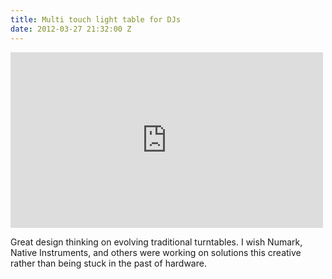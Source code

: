 ```yaml
---
title: Multi touch light table for DJs
date: 2012-03-27 21:32:00 Z
---
```


<iframe src="https://player.vimeo.com/video/13658956?title=0&amp;byline=0&amp;portrait=0&amp;color=ffffff" width="500" height="281" frameborder="0" webkitAllowFullScreen mozallowfullscreen allowFullScreen></iframe>

Great design thinking on evolving traditional turntables. I wish Numark, Native Instruments, and others were working on solutions this creative rather than being stuck in the past of hardware.
